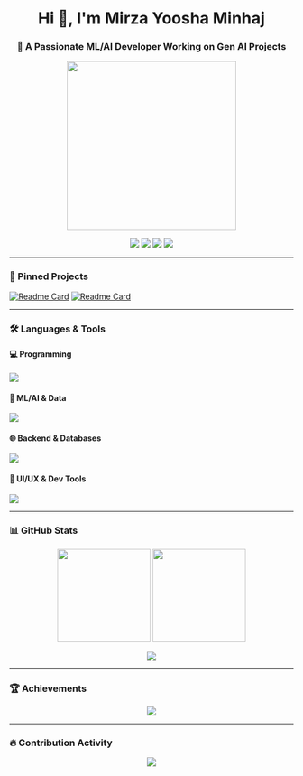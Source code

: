 <h1 align="center">Hi 👋, I'm Mirza Yoosha Minhaj</h1>
<h3 align="center">🚀 A Passionate ML/AI Developer Working on Gen AI Projects</h3>

<div align="center">
  <img src="https://assets9.lottiefiles.com/private_files/lf30_editor_j1kzdx.json" width="300" />
</div>

<p align="center">
  <a href="https://www.linkedin.com/in/mirza-yoosha-minhaj/" target="_blank"><img src="https://img.shields.io/badge/LinkedIn-blue?logo=linkedin&style=for-the-badge"></a>
  <a href="https://www.kaggle.com/yooshamirza" target="_blank"><img src="https://img.shields.io/badge/Kaggle-20BEFF?logo=kaggle&style=for-the-badge"></a>
  <a href="https://www.youtube.com/@yooshamirza" target="_blank"><img src="https://img.shields.io/badge/YouTube-FF0000?logo=youtube&style=for-the-badge"></a>
  <a href="https://leetcode.com/u/yoosha786/" target="_blank"><img src="https://img.shields.io/badge/Leetcode-orange?logo=leetcode&style=for-the-badge"></a>
</p>

---

### 📌 Pinned Projects
[![Readme Card](https://github-readme-stats.vercel.app/api/pin/?username=yooshamirza&repo=your-repo-name&theme=radical)](https://github.com/yooshamirza/your-repo-name)
[![Readme Card](https://github-readme-stats.vercel.app/api/pin/?username=yooshamirza&repo=your-second-repo&theme=radical)](https://github.com/yooshamirza/your-second-repo)

---

### 🛠️ Languages & Tools

#### 💻 Programming
<p>
  <img src="https://skillicons.dev/icons?i=python,cpp,java,js,ts,html,css,php" />
</p>

#### 🧠 ML/AI & Data
<p>
  <img src="https://skillicons.dev/icons?i=pytorch,tensorflow,scikit-learn,opencv,pandas,seaborn" />
</p>

#### 🌐 Backend & Databases
<p>
  <img src="https://skillicons.dev/icons?i=nodejs,express,mongodb,mysql,postgresql,sqlite" />
</p>

#### 🎨 UI/UX & Dev Tools
<p>
  <img src="https://skillicons.dev/icons?i=react,vue,bootstrap,tailwind,figma,photoshop,git,linux" />
</p>

---

### 📊 GitHub Stats

<p align="center">
  <img src="https://github-readme-stats.vercel.app/api?username=yooshamirza&show_icons=true&theme=radical" height="165" />
  <img src="https://github-readme-stats.vercel.app/api/top-langs/?username=yooshamirza&layout=compact&theme=radical" height="165" />
</p>

<p align="center">
  <img src="https://github-readme-streak-stats.herokuapp.com/?user=yooshamirza&theme=radical" />
</p>

---

### 🏆 Achievements

<p align="center">
  <img src="https://github-profile-trophy.vercel.app/?username=yooshamirza&theme=radical&margin-w=10&no-frame=true" />
</p>

---

### 🔥 Contribution Activity

<p align="center">
  <img src="https://github-readme-activity-graph.cyclic.app/graph?username=yooshamirza&theme=react-dark" />
</p>

